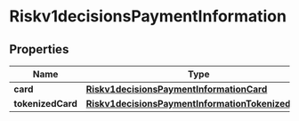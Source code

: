 
# Riskv1decisionsPaymentInformation

## Properties
Name | Type | Description | Notes
------------ | ------------- | ------------- | -------------
**card** | [**Riskv1decisionsPaymentInformationCard**](Riskv1decisionsPaymentInformationCard.md) |  |  [optional]
**tokenizedCard** | [**Riskv1decisionsPaymentInformationTokenizedCard**](Riskv1decisionsPaymentInformationTokenizedCard.md) |  |  [optional]



